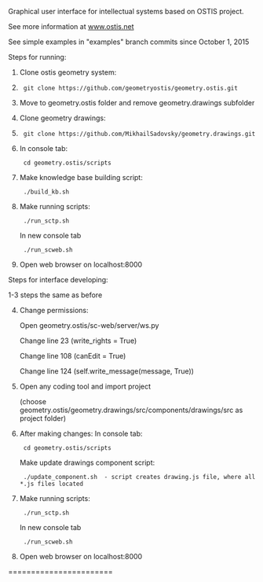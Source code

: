 Graphical user interface for intellectual systems based on OSTIS project.

See more information at www.ostis.net

See simple examples in "examples" branch commits since October 1, 2015

Steps for running:

1. Clone ostis geometry system:
2. 
		git clone https://github.com/geometryostis/geometry.ostis.git

2. Move to geometry.ostis folder and remove geometry.drawings subfolder

3. Clone geometry drawings:
4. 
		git clone https://github.com/MikhailSadovsky/geometry.drawings.git

4. In console tab:

		cd geometry.ostis/scripts

5. Make knowledge base building script:

		./build_kb.sh

6. Make running scripts:

		./run_sctp.sh

   In new console tab
   
		./run_scweb.sh

7. Open web browser on localhost:8000


Steps for interface developing:

1-3 steps the same as before

4. Change permissions:

	Open geometry.ostis/sc-web/server/ws.py
	
	Change line 23 (write_rights = True)
	
	Change line 108 (canEdit = True)
	
	Change line 124 (self.write_message(message, True))

5. Open any coding tool and import project 

	(choose geometry.ostis/geometry.drawings/src/components/drawings/src as project folder)

6. After making changes:
	In console tab:

		cd geometry.ostis/scripts

	Make update drawings component script:
	
		./update_component.sh  - script creates drawing.js file, where all *.js files located

7. Make running scripts:

		./run_sctp.sh

   In new console tab
   
		./run_scweb.sh

8. Open web browser on localhost:8000

=======================
